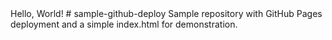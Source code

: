 <!DOCTYPE html>
<html>
  <head>
    <title>Hello</title>
  </head>
  <body>
    Hello, World!
  </body>
</html># sample-github-deploy
Sample repository with GitHub Pages deployment and a simple index.html for demonstration.
